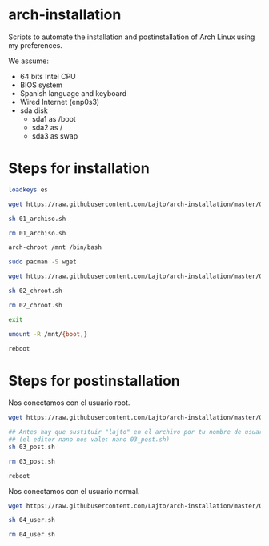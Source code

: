 # arch-installation
Scripts to automate the installation and postinstallation of Arch Linux using my preferences.

We assume:
- 64 bits Intel CPU
- BIOS system
- Spanish language and keyboard
- Wired Internet (enp0s3)
- sda disk
    - sda1 as /boot
    - sda2 as /
    - sda3 as swap

# Steps for installation

```sh
loadkeys es

wget https://raw.githubusercontent.com/Lajto/arch-installation/master/01_archiso.sh

sh 01_archiso.sh

rm 01_archiso.sh

arch-chroot /mnt /bin/bash

sudo pacman -S wget

wget https://raw.githubusercontent.com/Lajto/arch-installation/master/02_chroot.sh

sh 02_chroot.sh

rm 02_chroot.sh

exit

umount -R /mnt/{boot,}

reboot
```

# Steps for postinstallation

Nos conectamos con el usuario root.

```sh
wget https://raw.githubusercontent.com/Lajto/arch-installation/master/03_post.sh

## Antes hay que sustituir "lajto" en el archivo por tu nombre de usuario
## (el editor nano nos vale: nano 03_post.sh)
sh 03_post.sh

rm 03_post.sh

reboot
```

Nos conectamos con el usuario normal.

```sh
wget https://raw.githubusercontent.com/Lajto/arch-installation/master/04_user.sh

sh 04_user.sh

rm 04_user.sh
```
